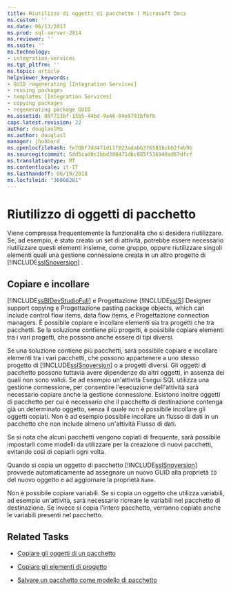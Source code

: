 ```yaml
---
title: Riutilizzo di oggetti di pacchetto | Microsoft Docs
ms.custom: ''
ms.date: 06/13/2017
ms.prod: sql-server-2014
ms.reviewer: ''
ms.suite: ''
ms.technology:
- integration-services
ms.tgt_pltfrm: ''
ms.topic: article
helpviewer_keywords:
- GUID regenerating [Integration Services]
- reusing packages
- templates [Integration Services]
- copying packages
- regenerating package GUID
ms.assetid: 08f723bf-15b5-44bd-9a46-04e8781bfbfb
caps.latest.revision: 22
author: douglaslMS
ms.author: douglasl
manager: jhubbard
ms.openlocfilehash: fe70bf7dd471d11f023adab63f6581bcbb2feb9b
ms.sourcegitcommit: 5dd5cad0c1bbd308471d6c885f516948ad67dfcf
ms.translationtype: MT
ms.contentlocale: it-IT
ms.lasthandoff: 06/19/2018
ms.locfileid: "36068281"
---
```

# <a name="reuse-of-package-objects"></a>Riutilizzo di oggetti di pacchetto
  Viene compressa frequentemente la funzionalità che si desidera riutilizzare. Se, ad esempio, è stato creato un set di attività, potrebbe essere necessario riutilizzare questi elementi insieme, come gruppo, oppure riutilizzare singoli elementi quali una gestione connessione creata in un altro progetto di [!INCLUDE[ssISnoversion](../includes/ssisnoversion-md.md)] .  
  
## <a name="copy-and-paste"></a>Copiare e incollare  
 [!INCLUDE[ssBIDevStudioFull](../includes/ssbidevstudiofull-md.md)] e Progettazione [!INCLUDE[ssIS](../includes/ssis-md.md)] Designer support copying e Progettazione pasting package objects, which can include control flow items, data flow items, e Progettazione connection managers. È possibile copiare e incollare elementi sia tra progetti che tra pacchetti. Se la soluzione contiene più progetti, è possibile copiare elementi tra i vari progetti, che possono anche essere di tipi diversi.  
  
 Se una soluzione contiene più pacchetti, sarà possibile copiare e incollare elementi tra i vari pacchetti, che possono appartenere a uno stesso progetto di [!INCLUDE[ssISnoversion](../includes/ssisnoversion-md.md)] o a progetti diversi. Gli oggetti di pacchetto possono tuttavia avere dipendenze da altri oggetti, in assenza dei quali non sono validi. Se ad esempio un'attività Esegui SQL utilizza una gestione connessione, per consentire l'esecuzione dell'attività sarà necessario copiare anche la gestione connessione. Esistono inoltre oggetti di pacchetto per cui è necessario che il pacchetto di destinazione contenga già un determinato oggetto, senza il quale non è possibile incollare gli oggetti copiati. Non è ad esempio possibile incollare un flusso di dati in un pacchetto che non include almeno un'attività Flusso di dati.  
  
 Se si nota che alcuni pacchetti vengono copiati di frequente, sarà possibile impostarli come modelli da utilizzare per la creazione di nuovi pacchetti, evitando così di copiarli ogni volta.  
  
 Quando si copia un oggetto di pacchetto [!INCLUDE[ssISnoversion](../includes/ssisnoversion-md.md)] provvede automaticamente ad assegnare un nuovo GUID alla proprietà `ID` del nuovo oggetto e ad aggiornare la proprietà `Name`.  
  
 Non è possibile copiare variabili. Se si copia un oggetto che utilizza variabili, ad esempio un'attività, sarà necessario ricreare le variabili nel pacchetto di destinazione. Se invece si copia l'intero pacchetto, verranno copiate anche le variabili presenti nel pacchetto.  
  
## <a name="related-tasks"></a>Related Tasks  
  
-   [Copiare gli oggetti di un pacchetto](../../2014/integration-services/copy-package-objects.md)  
  
-   [Copiare gli elementi di progetto](../../2014/integration-services/copy-project-items.md)  
  
-   [Salvare un pacchetto come modello di pacchetto](../../2014/integration-services/save-a-package-as-a-package-template.md)  
  
  